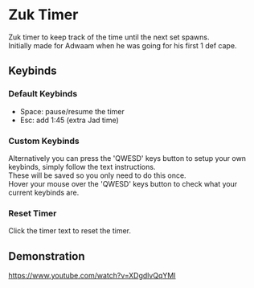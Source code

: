 # Zuk Timer

Zuk timer to keep track of the time until the next set spawns.  
Initially made for Adwaam when he was going for his first 1 def cape.

## Keybinds

### Default Keybinds

* Space: pause/resume the timer
* Esc: add 1:45 (extra Jad time)

### Custom Keybinds

Alternatively you can press the 'QWESD' keys button to setup your own keybinds, simply follow the text instructions.  
These will be saved so you only need to do this once.  
Hover your mouse over the 'QWESD' keys button to check what your current keybinds are.

### Reset Timer
Click the timer text to reset the timer.

## Demonstration

https://www.youtube.com/watch?v=XDgdlvQqYMI